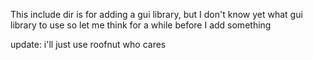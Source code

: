 This include dir is for adding a gui library, but I don't know yet what gui library to use so let me think for a while before I add something

update: i'll just use roofnut who cares
